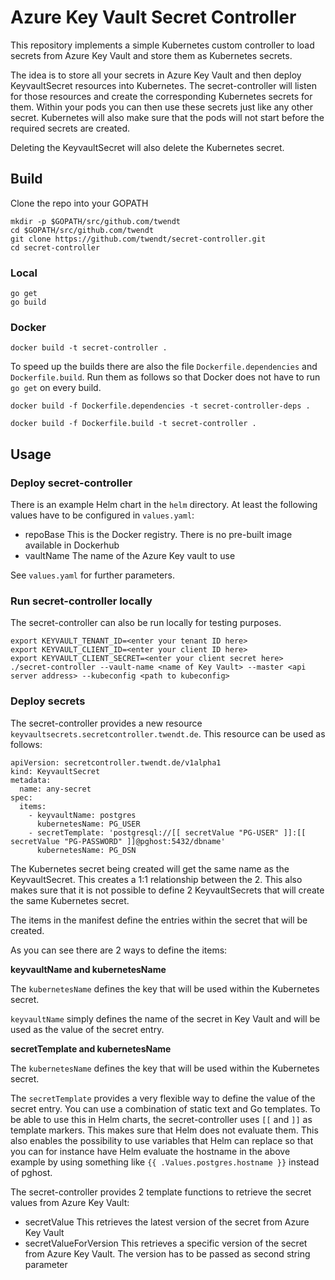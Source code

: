 # Azure Key Vault Secret Controller

This repository implements a simple Kubernetes custom controller to load secrets from Azure Key Vault and store them as Kubernetes secrets.

The idea is to store all your secrets in Azure Key Vault and then deploy KeyvaultSecret resources into Kubernetes. The secret-controller will listen for those resources and create the corresponding Kubernetes secrets for them. Within your pods you can then use these secrets just like any other secret. Kubernetes will also make sure that the pods will not start before the required secrets are created.

Deleting the KeyvaultSecret will also delete the Kubernetes secret.

## Build

Clone the repo into your GOPATH

```
mkdir -p $GOPATH/src/github.com/twendt
cd $GOPATH/src/github.com/twendt
git clone https://github.com/twendt/secret-controller.git
cd secret-controller
```
### Local

```
go get
go build
```

### Docker

```
docker build -t secret-controller .
```

To speed up the builds there are also the file `Dockerfile.dependencies` and `Dockerfile.build`. Run them as follows so that Docker does not have to run `go get` on every build.

```
docker build -f Dockerfile.dependencies -t secret-controller-deps .

docker build -f Dockerfile.build -t secret-controller .
```

## Usage

### Deploy secret-controller

There is an example Helm chart in the `helm` directory. At least the following values have to be configured in `values.yaml`:

* repoBase This is the Docker registry. There is no pre-built image available in Dockerhub
* vaultName The name of the Azure Key vault to use

See `values.yaml` for further parameters.

### Run secret-controller locally

The secret-controller can also be run locally for testing purposes.

```
export KEYVAULT_TENANT_ID=<enter your tenant ID here>
export KEYVAULT_CLIENT_ID=<enter your client ID here>
export KEYVAULT_CLIENT_SECRET=<enter your client secret here>
./secret-controller --vault-name <name of Key Vault> --master <api server address> --kubeconfig <path to kubeconfig>
```

### Deploy secrets

The secret-controller provides a new resource `keyvaultsecrets.secretcontroller.twendt.de`. This resource can be used as follows:

```
apiVersion: secretcontroller.twendt.de/v1alpha1
kind: KeyvaultSecret
metadata:
  name: any-secret
spec:
  items:
    - keyvaultName: postgres
      kubernetesName: PG_USER
    - secretTemplate: 'postgresql://[[ secretValue "PG-USER" ]]:[[ secretValue "PG-PASSWORD" ]]@pghost:5432/dbname'
      kubernetesName: PG_DSN
```

The Kubernetes secret being created will get the same name as the KeyvaultSecret. This creates a 1:1 relationship between the 2. This also makes sure that it is not possible to define 2 KeyvaultSecrets that will create the same Kubernetes secret.

The items in the manifest define the entries within the secret that will be created.

As you can see there are 2 ways to define the items:

**keyvaultName and kubernetesName**

The `kubernetesName` defines the key that will be used within the Kubernetes secret.

`keyvaultName` simply defines the name of the secret in Key Vault and will be used as the value of the secret entry.

**secretTemplate and kubernetesName**

The `kubernetesName` defines the key that will be used within the Kubernetes secret.

The `secretTemplate` provides a very flexible way to define the value of the secret entry. You can use a combination of static text and Go templates. To be able to use this in Helm charts, the secret-controller uses `[[` and `]]` as template markers. This makes sure that Helm does not evaluate them. This also enables the possibility to use variables that Helm can replace so that you can for instance have Helm evaluate the hostname in the above example by using something like `{{ .Values.postgres.hostname }}` instead of pghost.

The secret-controller provides 2 template functions to retrieve the secret values from Azure Key Vault:
* secretValue This retrieves the latest version of the secret from Azure Key Vault
* secretValueForVersion This retrieves a specific version of the secret from Azure Key Vault. The version has to be passed as second string parameter
